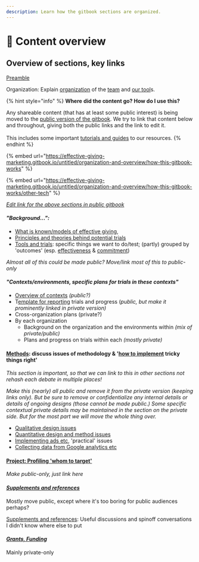 ```yaml
---
description: Learn how the gitbook sections are organized.
---
```


# 📑 Content overview

## **Overview of sections, key links**

[Preamble](../)

Organization: Explain [organization](./) of the [team](../our-team-and-resources.md) and [our tool](https://github.com/daaronr/effective\_giving\_market\_testing/tree/76fd750340efe8794ed505cc87e8e0905ddeb98e/organization-and-overview/how-this-gitbook-works/README.md)s.

{% hint style="info" %}
**Where** **did the content go? How do I use this?**

Any shareable content (that has at least some public interest) is being moved to the [public version of the gitbook](https://effective-giving-marketing.gitbook.io/untitled/). We try to link that content below and throughout, giving both the public links and the link to edit it.\
\
This includes some important [tutorials and guides](../broken-reference/) to our resources.
{% endhint %}

{% embed url="https://effective-giving-marketing.gitbook.io/untitled/organization-and-overview/how-this-gitbook-works" %}

{% embed url="https://effective-giving-marketing.gitbook.io/untitled/organization-and-overview/how-this-gitbook-works/other-tech" %}

[_Edit link for the above sections in public gitbook_](https://app.gitbook.com/s/a3YtWoUiYYfiEQrBNztC/appendix/how-this-gitbook-works)_​_

#### _"Background...":_

* [What is known/models of effective giving](../broken-reference/),
* [Principles and theories behind potential trials](../broken-reference/)
* [Tools and trials](../broken-reference/): specific things we want to do/test; (partly) grouped by 'outcomes' (esp. [effectiveness](../broken-reference/) & [commitment](../broken-reference/))

_Almost all of this could be made public? Move/link most of this to public-only_

#### _"Contexts/environments, specific plans for trials in these contexts"_

* [Overview of contexts](../broken-reference/) _(public?)_
* T[emplate for reporting](../processes-and-procedures/trial-reporting-template/#concise-reporting-template) trials and progress (_public, but make it prominently linked in private version)_
* Cross-organization plans (private?)
* By each organization
  * Background on the organization and the environments within _(mix of private/public)_
  * Plans and progress on trials within each _(mostly private)_

#### [Methods](../organization-and-overview/broken-reference/): discuss issues of methodology & '[how to implement](https://github.com/daaronr/effective\_giving\_market\_testing/tree/76fd750340efe8794ed505cc87e8e0905ddeb98e/contexts-and-environments-for-testing/implementation-and-collecting-data-issues/README.md) tricky things right'

_This section is important, so that we can link to this in other sections not rehash each debate in multiple places!_

_Make this (nearly) all public and remove it from the private version (keeping links only). But be sure to remove or confidentialize any internal details or details of ongoing designs_ _(those cannot be made public.) Some specific contextual private details may be maintained in the section on the private side. But for the most part we will move the whole thing over._

* [Qualitative design issues](../broken-reference/)
* [Quantitative design and method issues](../broken-reference/)
* [Implementing ads etc](../core-knowledge-base/marketing-implementation-and-practical-tips/implementation-and-collecting-data-issues/), 'practical' issues
* [Collecting data from Google analytics etc](../core-knowledge-base/marketing-implementation-and-practical-tips/collecting-data-trial-outcomes/)

#### [Project: Profiling 'whom to target'](../broken-reference/)

_Make public-only, just link here_



#### [_**Supplements and references**_](./#undefined)

Mostly move public, except where it's too boring for public audiences perhaps?

[Supplements and references](../organization-and-overview/broken-reference/): Useful discussions and spinoff conversations I didn't know where else to put

#### [_**Grants, Funding**_](./#grants-funding)

Mainly private-only




